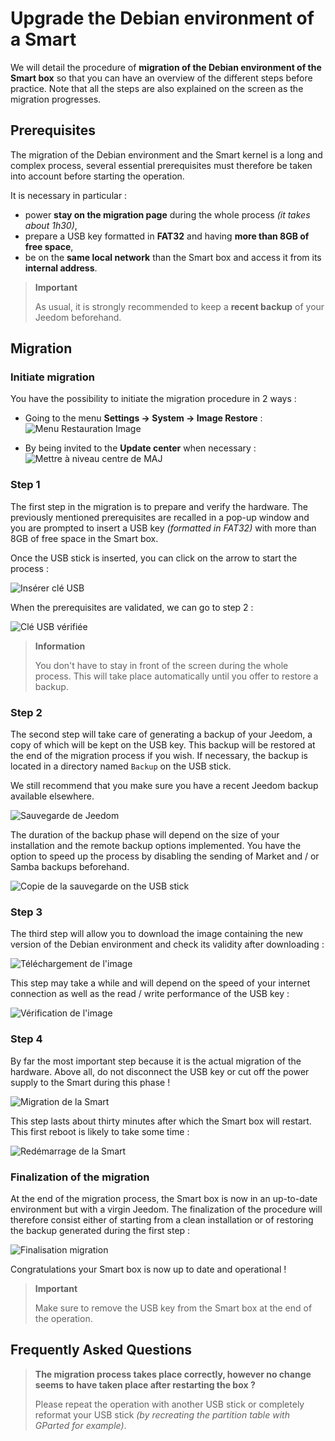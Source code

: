 # Upgrade the Debian environment of a Smart

We will detail the procedure of **migration of the Debian environment of the Smart box** so that you can have an overview of the different steps before practice. Note that all the steps are also explained on the screen as the migration progresses.

## Prerequisites

The migration of the Debian environment and the Smart kernel is a long and complex process, several essential prerequisites must therefore be taken into account before starting the operation.

It is necessary in particular :

- power **stay on the migration page** during the whole process *(it takes about 1h30)*,
- prepare a USB key formatted in **FAT32** and having **more than 8GB of free space**,
- be on the **same local network** than the Smart box and access it from its **internal address**.

>**Important**
>
>As usual, it is strongly recommended to keep a **recent backup** of your Jeedom beforehand.

## Migration

### Initiate migration

You have the possibility to initiate the migration procedure in 2 ways :

- Going to the menu **Settings → System → Image Restore** :
![Menu Restauration Image](images/migrateos-smart01.png)

- By being invited to the **Update center** when necessary :
![Mettre à niveau centre de MAJ](images/migrateos-smart02.png)

### Step 1

The first step in the migration is to prepare and verify the hardware. The previously mentioned prerequisites are recalled in a pop-up window and you are prompted to insert a USB key *(formatted in FAT32)* with more than 8GB of free space in the Smart box.

Once the USB stick is inserted, you can click on the arrow to start the process :

![Insérer clé USB](images/migrateos-smart03.png)

When the prerequisites are validated, we can go to step 2 :

![Clé USB vérifiée](images/migrateos-smart04.png)

>**Information**
>
>You don't have to stay in front of the screen during the whole process. This will take place automatically until you offer to restore a backup.

### Step 2

The second step will take care of generating a backup of your Jeedom, a copy of which will be kept on the USB key. This backup will be restored at the end of the migration process if you wish. If necessary, the backup is located in a directory named ``Backup`` on the USB stick.

We still recommend that you make sure you have a recent Jeedom backup available elsewhere.

![Sauvegarde de Jeedom](images/migrateos-smart05.png)

The duration of the backup phase will depend on the size of your installation and the remote backup options implemented. You have the option to speed up the process by disabling the sending of Market and / or Samba backups beforehand.

![Copie de la sauvegarde on the USB stick](images/migrateos-smart06.png)

### Step 3

The third step will allow you to download the image containing the new version of the Debian environment and check its validity after downloading :

![Téléchargement de l'image](images/migrateos-smart07.png)

This step may take a while and will depend on the speed of your internet connection as well as the read / write performance of the USB key :

![Vérification de l'image](images/migrateos-smart08.png)

### Step 4

By far the most important step because it is the actual migration of the hardware. Above all, do not disconnect the USB key or cut off the power supply to the Smart during this phase !

![Migration de la Smart](images/migrateos-smart09.png)

This step lasts about thirty minutes after which the Smart box will restart. This first reboot is likely to take some time :

![Redémarrage de la Smart](images/migrateos-smart10.png)

### Finalization of the migration

At the end of the migration process, the Smart box is now in an up-to-date environment but with a virgin Jeedom. The finalization of the procedure will therefore consist either of starting from a clean installation or of restoring the backup generated during the first step :

![Finalisation migration](images/migrateos-smart11.png)

Congratulations your Smart box is now up to date and operational !

>**Important**
>
>Make sure to remove the USB key from the Smart box at the end of the operation.

## Frequently Asked Questions

>**The migration process takes place correctly, however no change seems to have taken place after restarting the box ?**
>
>Please repeat the operation with another USB stick or completely reformat your USB stick *(by recreating the partition table with GParted for example)*.
